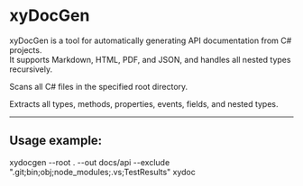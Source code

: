 ﻿# xyDocGen

xyDocGen is a tool for automatically generating API documentation from C# projects.  
It supports Markdown, HTML, PDF, and JSON, and handles all nested types recursively.

Scans all C# files in the specified root directory.

Extracts all types, methods, properties, events, fields, and nested types.

---

## Usage example:

xydocgen --root . --out docs/api --exclude ".git;bin;obj;node_modules;.vs;TestResults"
xydoc



